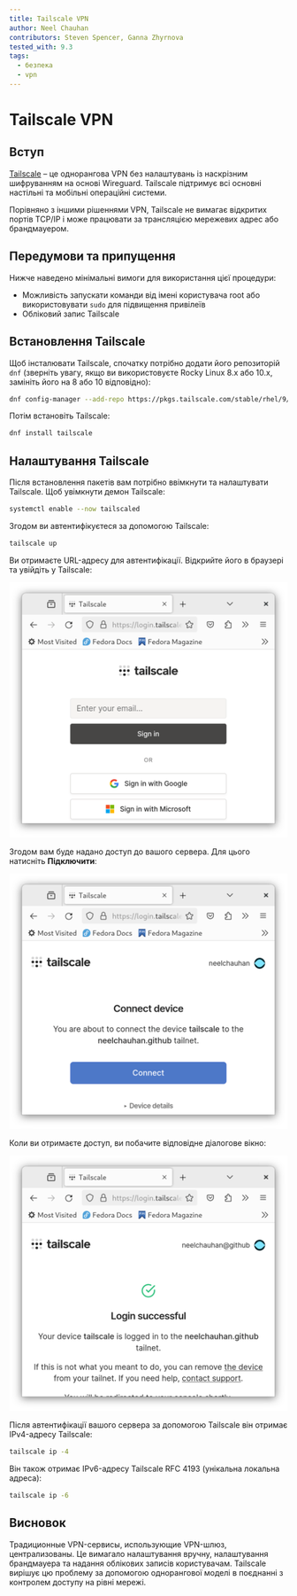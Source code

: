 ```yaml
---
title: Tailscale VPN
author: Neel Chauhan
contributors: Steven Spencer, Ganna Zhyrnova
tested_with: 9.3
tags:
  - безпека
  - vpn
---
```


# Tailscale VPN

## Вступ

[Tailscale](https://tailscale.com/) – це однорангова VPN без налаштувань із наскрізним шифруванням на основі Wireguard. Tailscale підтримує всі основні настільні та мобільні операційні системи.

Порівняно з іншими рішеннями VPN, Tailscale не вимагає відкритих портів TCP/IP і може працювати за трансляцією мережевих адрес або брандмауером.

## Передумови та припущення

Нижче наведено мінімальні вимоги для використання цієї процедури:

- Можливість запускати команди від імені користувача root або використовувати `sudo` для підвищення привілеїв
- Обліковий запис Tailscale

## Встановлення Tailscale

Щоб інсталювати Tailscale, спочатку потрібно додати його репозиторій `dnf` (зверніть увагу, якщо ви використовуєте Rocky Linux 8.x або 10.х, замініть його на 8 або 10 відповідно):

```bash
dnf config-manager --add-repo https://pkgs.tailscale.com/stable/rhel/9/tailscale.repo
```

Потім встановіть Tailscale:

```bash
dnf install tailscale
```

## Налаштування Tailscale

Після встановлення пакетів вам потрібно ввімкнути та налаштувати Tailscale. Щоб увімкнути демон Tailscale:

```bash
systemctl enable --now tailscaled
```

Згодом ви автентифікуєтеся за допомогою Tailscale:

```bash
tailscale up
```

Ви отримаєте URL-адресу для автентифікації. Відкрийте його в браузері та увійдіть у Tailscale:

![Tailscale login screen](../images/tailscale_1.png)

Згодом вам буде надано доступ до вашого сервера. Для цього натисніть **Підключити**:

![Tailscale grant access dialog](../images/tailscale_2.png)

Коли ви отримаєте доступ, ви побачите відповідне діалогове вікно:

![Tailscale login successful dialog](../images/tailscale_3.png)

Після автентифікації вашого сервера за допомогою Tailscale він отримає IPv4-адресу Tailscale:

```bash
tailscale ip -4
```

Він також отримає IPv6-адресу Tailscale RFC 4193 (унікальна локальна адреса):

```bash
tailscale ip -6
```

## Висновок

Традиционные VPN-сервисы, использующие VPN-шлюз, централизованы. Це вимагало налаштування вручну, налаштування брандмауера та надання облікових записів користувачам. Tailscale вирішує цю проблему за допомогою однорангової моделі в поєднанні з контролем доступу на рівні мережі.
